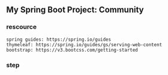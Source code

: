 ## My Spring Boot Project: Community
### rescource
    spring guides: https://spring.io/guides
    thymeleaf: https://spring.io/guides/gs/serving-web-content
    bootstrap: https://v3.bootcss.com/getting-started

### step